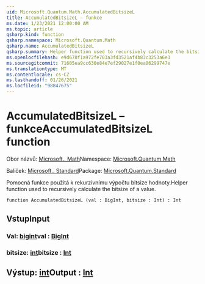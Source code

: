 ```yaml
---
uid: Microsoft.Quantum.Math.AccumulatedBitsizeL
title: AccumulatedBitsizeL – funkce
ms.date: 1/23/2021 12:00:00 AM
ms.topic: article
qsharp.kind: function
qsharp.namespace: Microsoft.Quantum.Math
qsharp.name: AccumulatedBitsizeL
qsharp.summary: Helper function used to recursively calculate the bitsize of a value.
ms.openlocfilehash: e9d678f1a972fe703a3fd3521af4b83c3253a6e3
ms.sourcegitcommit: 71605ea9cc630e84e7ef29027e1f0ea06299747e
ms.translationtype: MT
ms.contentlocale: cs-CZ
ms.lasthandoff: 01/26/2021
ms.locfileid: "98847675"
---
```

# <a name="accumulatedbitsizel-function"></a><span data-ttu-id="87ae8-102">AccumulatedBitsizeL – funkce</span><span class="sxs-lookup"><span data-stu-id="87ae8-102">AccumulatedBitsizeL function</span></span>

<span data-ttu-id="87ae8-103">Obor názvů: [Microsoft.. Math](xref:Microsoft.Quantum.Math)</span><span class="sxs-lookup"><span data-stu-id="87ae8-103">Namespace: [Microsoft.Quantum.Math](xref:Microsoft.Quantum.Math)</span></span>

<span data-ttu-id="87ae8-104">Balíček: [Microsoft.. Standard](https://nuget.org/packages/Microsoft.Quantum.Standard)</span><span class="sxs-lookup"><span data-stu-id="87ae8-104">Package: [Microsoft.Quantum.Standard](https://nuget.org/packages/Microsoft.Quantum.Standard)</span></span>


<span data-ttu-id="87ae8-105">Pomocná funkce použitá k rekurzivnímu výpočtu bitsize hodnoty.</span><span class="sxs-lookup"><span data-stu-id="87ae8-105">Helper function used to recursively calculate the bitsize of a value.</span></span>

```qsharp
function AccumulatedBitsizeL (val : BigInt, bitsize : Int) : Int
```


## <a name="input"></a><span data-ttu-id="87ae8-106">Vstup</span><span class="sxs-lookup"><span data-stu-id="87ae8-106">Input</span></span>

### <a name="val--bigint"></a><span data-ttu-id="87ae8-107">Val: [bigint](xref:microsoft.quantum.lang-ref.bigint)</span><span class="sxs-lookup"><span data-stu-id="87ae8-107">val : [BigInt](xref:microsoft.quantum.lang-ref.bigint)</span></span>




### <a name="bitsize--int"></a><span data-ttu-id="87ae8-108">bitsize: [int](xref:microsoft.quantum.lang-ref.int)</span><span class="sxs-lookup"><span data-stu-id="87ae8-108">bitsize : [Int](xref:microsoft.quantum.lang-ref.int)</span></span>





## <a name="output--int"></a><span data-ttu-id="87ae8-109">Výstup: [int](xref:microsoft.quantum.lang-ref.int)</span><span class="sxs-lookup"><span data-stu-id="87ae8-109">Output : [Int](xref:microsoft.quantum.lang-ref.int)</span></span>

